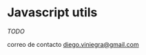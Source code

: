 # Javascript utils

*TODO*

correo de contacto [diego.viniegra@gmail.com](diego.viniegra@gmail.com)
